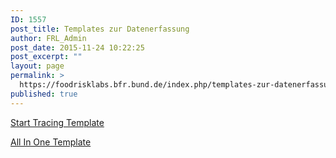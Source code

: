 ```yaml
---
ID: 1557
post_title: Templates zur Datenerfassung
author: FRL_Admin
post_date: 2015-11-24 10:22:25
post_excerpt: ""
layout: page
permalink: >
  https://foodrisklabs.bfr.bund.de/index.php/templates-zur-datenerfassung/
published: true
---
```

<a href="https://github.com/SiLeBAT/BfROpenLabResources/raw/master/GitHubPages/templates/Start_Tracing_Template.xlsx">Start Tracing Template</a>

<a href="https://github.com/SiLeBAT/BfROpenLabResources/raw/master/GitHubPages/templates/All_In_One_Template.xlsx">All In One Template</a>